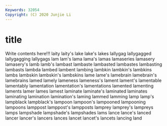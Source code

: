 ```yaml
---
Keywords: 32054
Copyright: (C) 2020 Junjie Li
---
```


# title

Write contents here!!!
laity
laity's 
lake 
lake's 
lakes 
lallygag 
lallygagged 
lallygagging 
lallygags 
lam 
lam's
lama 
lama's 
lamas 
lamaseries 
lamasery 
lamasery's 
lamb 
lamb's 
lambast 
lambaste
lambasted 
lambastes 
lambasting 
lambasts 
lambda 
lambed 
lambent 
lambing 
lambkin 
lambkin's
lambkins 
lambs 
lambskin 
lambskin's 
lambskins 
lame 
lame's 
lamebrain 
lamebrain's 
lamebrains
lamed 
lamely 
lameness 
lameness's 
lament 
lament's 
lamentable 
lamentably 
lamentation 
lamentation's
lamentations 
lamented 
lamenting 
laments 
lamer 
lames 
lamest 
laminate 
laminate's 
laminated
laminates 
laminating 
lamination 
lamination's 
laming 
lammed 
lamming 
lamp 
lamp's 
lampblack
lampblack's 
lampoon 
lampoon's 
lampooned 
lampooning 
lampoons 
lamppost 
lamppost's 
lampposts 
lamprey
lamprey's 
lampreys 
lamps 
lampshade 
lampshade's 
lampshades 
lams 
lance 
lance's 
lanced
lancer 
lancer's 
lancers 
lances 
lancet 
lancet's 
lancets 
lancing 
land 
